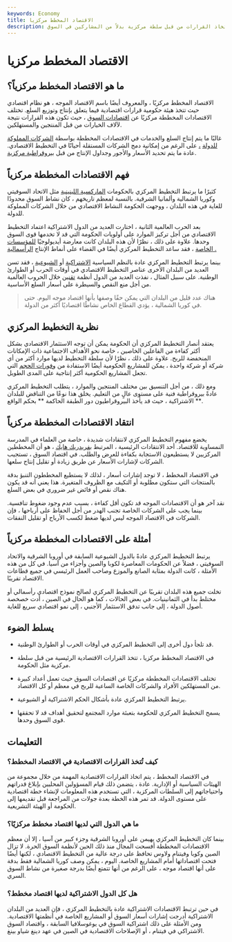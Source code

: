 ```yaml
---
keywords: Economy
title: الاقتصاد المخطط مركزيا
description: الاقتصاد المخطط مركزياً هو نظام اقتصادي يتم فيه اتخاذ القرارات من قبل سلطة مركزية بدلاً من المشاركين في السوق.
---
```


# الاقتصاد المخطط مركزيا
## ما هو الاقتصاد المخطط مركزياً؟

الاقتصاد المخطط مركزيًا ، والمعروف أيضًا باسم الاقتصاد الموجه ، هو نظام اقتصادي حيث تتخذ هيئة حكومية قرارات اقتصادية فيما يتعلق بإنتاج وتوزيع السلع. تختلف الاقتصادات المخططة مركزيًا عن [اقتصادات السوق](/marketeconomy) ، حيث تكون هذه القرارات نتيجة لآلاف الخيارات من قبل المنتجين والمستهلكين.

غالبًا ما يتم إنتاج السلع والخدمات في الاقتصادات المخططة بواسطة [الشركات المملوكة للدولة](/soe) [،](/soe) على الرغم من إمكانية دمج الشركات المستقلة أحيانًا في التخطيط الاقتصادي. عادة ما يتم تحديد الأسعار والأجور وجداول الإنتاج من قبل [بيروقراطية مركزية](/bureaucracy).

## فهم الاقتصادات المخططة مركزياً

كثيرًا ما يرتبط التخطيط المركزي بالحكومات [الماركسية اللينينية](/vladimir-lenin) مثل الاتحاد السوفيتي وكوريا الشمالية وألمانيا الشرقية. بالنسبة لمعظم تاريخهم ، كان نشاط السوق محدودًا للغاية في هذه البلدان ، ووجهت الحكومة النشاط الاقتصادي من خلال الشركات المملوكة للدولة.

بعد الحرب العالمية الثانية ، اختارت العديد من الدول الاشتراكية اعتماد التخطيط الاقتصادي من أجل تركيز الموارد على أولويات الحكومة التي قد لا تخدمها قوى السوق وحدها. علاوة على ذلك ، نظرًا لأن هذه البلدان كانت معارضة أيديولوجيًا [للمؤسسات الخاصة](/private-sector) ، فقد ساعد التخطيط المركزي أيضًا في القضاء على أنماط الإنتاج [الرأسمالية .](/capitalism)

بينما يرتبط التخطيط المركزي عادة بالنظم السياسية [الاشتراكية](/socialism) أو [الشيوعية](/communism) ، فقد تسن العديد من البلدان الأخرى عناصر التخطيط الاقتصادي في أوقات الحرب أو الطوارئ الوطنية. على سبيل المثال ، نفذت العديد من الدول أنظمة [تقنين](/rationing) خلال الحروب العالمية من أجل منع النقص والسيطرة على أسعار السلع الأساسية.

> هناك عدد قليل من البلدان التي يمكن حقًا وصفها بأنها اقتصاد موجه اليوم. حتى في كوريا الشمالية ، يؤدي القطاع الخاص نشاطًا اقتصاديًا أكثر من الدولة.

>

## نظرية التخطيط المركزي

يعتقد أنصار التخطيط المركزي أن الحكومة يمكن أن توجه الاستثمار الاقتصادي بشكل أكثر كفاءة من الفاعلين الخاصين ، خاصة نحو الأهداف الاجتماعية ذات الإمكانات المنخفضة للربح. علاوة على ذلك ، نظرًا لأن سلطة التخطيط لديها موارد أكثر من أي شركة أو شركة واحدة ، يمكن للمشاريع الحكومية أيضًا الاستفادة من [وفورات الحجم](/economiesofscale) التي تجعل المشاريع الحكومية أكثر إنتاجية على المدى الطويل.

ومع ذلك ، من أجل التنسيق بين مختلف المنتجين والموارد ، يتطلب التخطيط المركزي عادةً بيروقراطية فنية على مستوى عالٍ من التعليم. يخلق هذا نوعًا من التناقض للبلدان الاشتراكية ، حيث قد يأخذ البيروقراطيون دور الطبقة الحاكمة ** بحكم الواقع **.

## انتقاد الاقتصادات المخططة مركزياً

يخضع مفهوم التخطيط المركزي لانتقادات شديدة ، خاصة من العلماء في المدرسة النمساوية للاقتصاد. أحد الانتقادات الرئيسية ، المرتبط [بفريدريك هايك](/friedrich-hayek) ، هو أن المخططين المركزيين لا يستطيعون الاستجابة بكفاءة للعرض والطلب. في اقتصاد السوق ، تستجيب الشركات لإشارات الأسعار عن طريق زيادة أو تقليل إنتاج سلعها.

في الاقتصاد المخطط ، لا توجد إشارات أسعار ، لذلك لا يستطيع المخططون التنبؤ بدقة بالمنتجات التي ستكون مطلوبة أو التكيف مع الظروف المتغيرة. هذا يعني أنه قد يكون هناك نقص أو فائض غير ضروري في بعض السلع.

نقد آخر هو أن الاقتصادات الموجه قد تكون أقل كفاءة ، بسبب عدم وجود ضغوط تنافسية. بينما يجب على الشركات الخاصة تجنب الهدر من أجل الحفاظ على أرباحها ، فإن الشركات في الاقتصاد الموجه ليس لديها ضغط لكسب الأرباح أو تقليل النفقات.

## أمثلة على الاقتصادات المخططة مركزياً

يرتبط التخطيط المركزي عادةً بالدول الشيوعية السابقة في أوروبا الشرقية والاتحاد السوفيتي ، فضلاً عن الحكومات المعاصرة لكوبا والصين وأجزاء من آسيا. في كل من هذه الأمثلة ، كانت الدولة بمثابة الصانع والموزع وصاحب العمل الرئيسي في جميع قطاعات الاقتصاد تقريبًا.

تخلت جميع هذه البلدان تقريبًا عن التخطيط المركزي لصالح نموذج اقتصادي رأسمالي أو مختلط بدأ في الثمانينيات. في بعض الحالات ، كما هو الحال في الصين ، أدت خصخصة أصول الدولة ، إلى جانب تدفق الاستثمار الأجنبي ، إلى نمو اقتصادي سريع للغاية.

## يسلط الضوء

- قد تلجأ دول أخرى إلى التخطيط المركزي في أوقات الحرب أو الطوارئ الوطنية.

- في الاقتصاد المخطط مركزيا ، تتخذ القرارات الاقتصادية الرئيسية من قبل سلطة مركزية مثل الحكومة.

- تختلف الاقتصادات المخططة مركزيًا عن اقتصادات السوق حيث تعمل أعداد كبيرة من المستهلكين الأفراد والشركات الخاصة الساعية للربح في معظم أو كل الاقتصاد.

- يرتبط التخطيط المركزي عادة بأشكال الحكم الاشتراكية أو الشيوعية.

- يسمح التخطيط المركزي للحكومة بتعبئة موارد المجتمع لتحقيق أهداف قد لا تحققها قوى السوق وحدها.

## التعليمات

### كيف تُتخذ القرارات الاقتصادية في الاقتصاد المخطط؟

في الاقتصاد المخطط ، يتم اتخاذ القرارات الاقتصادية المهمة من خلال مجموعة من الهيئات السياسية أو الإدارية. عادة ، يتضمن ذلك قيام المسؤولين المحليين بإبلاغ قدراتهم واحتياجاتهم إلى السلطات المركزية ، التي تستخدم هذه المعلومات لإنشاء خطة اقتصادية على مستوى الدولة. قد تمر هذه الخطة بعدة جولات من المراجعة قبل تقديمها إلى الحكومة أو الهيئة التشريعية.

### ما هي الدول التي لديها اقتصاد مخطط مركزيًا؟

بينما كان التخطيط المركزي يهيمن على أوروبا الشرقية وجزء كبير من آسيا ، إلا أن معظم الاقتصادات المخططة أفسحت المجال منذ ذلك الحين لأنظمة السوق الحرة. لا تزال الصين وكوبا وفيتنام ولاوس تحافظ على درجة عالية من التخطيط الاقتصادي ، لكنها أيضًا فتحت اقتصاداتها أمام المشاريع الخاصة. اليوم ، يمكن وصف كوريا الشمالية فقط بدقة على أنها اقتصاد موجه ، على الرغم من أنها تتمتع أيضًا بدرجة صغيرة من نشاط السوق السري.

### هل كل الدول الاشتراكية لديها اقتصاد مخطط؟

في حين ترتبط الاقتصادات الاشتراكية عادة بالتخطيط المركزي ، فإن العديد من البلدان الاشتراكية أدرجت إشارات أسعار السوق أو المشاريع الخاصة في أنظمتها الاقتصادية. ومن الأمثلة على ذلك اشتراكية السوق في يوغوسلافيا السابقة ، واقتصاد السوق الاشتراكي في فيتنام ، أو الإصلاحات الاقتصادية في الصين في عهد دينغ شياو بينغ.

